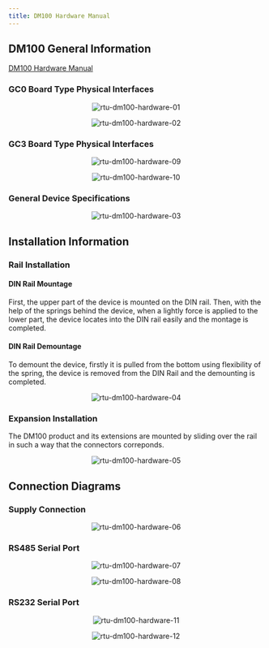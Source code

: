 ```yaml
---
title: DM100 Hardware Manual
---
```


## DM100 General Information

[DM100 Hardware Manual](https://www.mikrodev.com/wp-content/uploads/2023/03/MIKRODEV_HM_DM100_en.pdf)

### GC0 Board Type Physical Interfaces

<center>

![rtu-dm100-hardware-01](/img/rtu-dm100-hardware-01.png)

</center>

<center>

![rtu-dm100-hardware-02](/img/rtu-dm100-hardware-02.png)

</center>

### GC3 Board Type Physical Interfaces

<center>

![rtu-dm100-hardware-09](/img/rtu-dm100-hardware-09.png)

</center>

<center>

![rtu-dm100-hardware-10](/img/rtu-dm100-hardware-10.png)

</center>

### General Device Specifications

<center>

![rtu-dm100-hardware-03](/img/rtu-dm100-hardware-03.png)

</center>

## Installation Information

### Rail Installation

#### DIN Rail Mountage
First, the upper part of the device is mounted on the DIN rail. Then, with the help of the
springs behind the device, when a lightly force is applied to the lower part, the device
locates into the DIN rail easily and the montage is completed.

#### DIN Rail Demountage
To demount the device, firstly it is pulled from the bottom using flexibility of the spring,
the device is removed from the DIN Rail and the demounting is completed.

<center>

![rtu-dm100-hardware-04](/img/rtu-dm100-hardware-04.png)

</center>

### Expansion Installation

The DM100 product and its extensions are mounted by sliding over the rail in such a way
that the connectors correponds.

<center>

![rtu-dm100-hardware-05](/img/rtu-dm100-hardware-05.png)

</center>

## Connection Diagrams

### Supply Connection

<center>

![rtu-dm100-hardware-06](/img/rtu-dm100-hardware-06.png)

</center>

### RS485 Serial Port

<center>

![rtu-dm100-hardware-07](/img/rtu-dm100-hardware-07.png)

</center>

<center>

![rtu-dm100-hardware-08](/img/rtu-dm100-hardware-08.png)

</center>

### RS232 Serial Port

<center>

![rtu-dm100-hardware-11](/img/rtu-dm100-hardware-11.png)

</center>

<center>

![rtu-dm100-hardware-12](/img/rtu-dm100-hardware-12.png)

</center>

